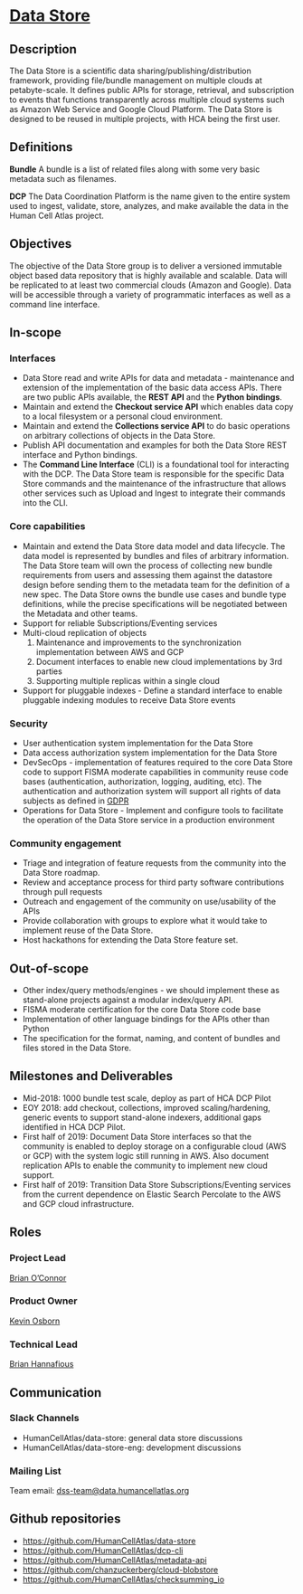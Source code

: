 
# [Data Store](mailto:dss-team@data.humancellatlas.org)


## Description
The Data Store is a scientific data sharing/publishing/distribution framework, providing file/bundle management on multiple clouds at petabyte-scale. It defines public APIs for storage, retrieval, and subscription to events that functions transparently across multiple cloud systems such as Amazon Web Service and Google Cloud Platform. The Data Store is designed to be reused in multiple projects, with HCA being the first user. 

## Definitions
**Bundle** A bundle is a list of related files along with some very basic metadata such as filenames.

**DCP** The Data Coordination Platform is the name given to the entire system used to ingest, validate, store, analyzes, and make available the data in the Human Cell Atlas project.

## Objectives
The objective of the Data Store group is to deliver a versioned immutable object based data repository that is highly available and scalable. Data will be replicated to at least two commercial clouds (Amazon and Google). Data will be accessible through a variety of programmatic interfaces as well as a command line interface. 

## In-scope

### Interfaces
* Data Store read and write APIs for data and metadata - maintenance and extension of the implementation of the basic data access APIs. There are two public APIs available, the **REST API** and the **Python bindings**.
* Maintain and extend the **Checkout service API** which enables data copy to a local filesystem or a personal cloud environment.
* Maintain and extend the **Collections service API** to do basic operations on arbitrary collections of objects in the Data Store.
* Publish API documentation and examples for both the Data Store REST interface and Python bindings.
* The **Command Line Interface** (CLI) is a foundational tool for interacting with the DCP. The Data Store team is responsible for the specific Data Store commands and the maintenance of the infrastructure that allows other services such as Upload and Ingest to integrate their commands into the CLI.

### Core capabilities
* Maintain and extend the Data Store data model and data lifecycle. The data model is represented by bundles and files of arbitrary information. The Data Store team will own the process of collecting new bundle requirements from users and assessing them against the datastore design before sending them to the metadata team for the definition of a new spec. The Data Store owns the bundle use cases and bundle type definitions, while the precise specifications will be negotiated between the Metadata and other teams.
* Support for reliable Subscriptions/Eventing services
* Multi-cloud replication of objects
   1. Maintenance and improvements to the synchronization implementation between AWS and GCP
   2. Document interfaces to enable new cloud implementations by 3rd parties 
   3. Supporting multiple replicas within a single cloud
* Support for pluggable indexes - Define a standard interface to enable pluggable indexing modules to receive Data Store events

### Security
* User authentication system implementation for the Data Store
* Data access authorization system implementation for the Data Store
* DevSecOps - implementation of features required to the core Data Store code to support FISMA moderate capabilities in community reuse code bases (authentication, authorization, logging, auditing, etc). The authentication and authorization system will support all rights of data subjects as defined in [GDPR](https://gdpr-info.eu/)
* Operations for Data Store - Implement and configure tools to facilitate the operation of the Data Store service in a production environment

### Community engagement
* Triage and integration of feature requests from the community into the Data Store roadmap. 
* Review and acceptance process for third party software contributions through pull requests
* Outreach and engagement of the community on use/usability of the APIs
* Provide collaboration with groups to explore what it would take to implement reuse of the Data Store.
* Host hackathons for extending the Data Store feature set. 

## Out-of-scope
* Other index/query methods/engines - we should implement these as stand-alone projects against a modular index/query API.
* FISMA moderate certification for the core Data Store code base
* Implementation of other language bindings for the APIs other than Python
* The specification for the format, naming, and content of bundles and files stored in the Data Store.

## Milestones and Deliverables
* Mid-2018: 1000 bundle test scale, deploy as part of HCA DCP Pilot
* EOY 2018: add checkout, collections, improved scaling/hardening, generic events to support stand-alone indexers, additional gaps identified in HCA DCP Pilot.
* First half of 2019: Document Data Store interfaces so that the community is enabled to deploy storage on a configurable cloud (AWS or GCP) with the system logic still running in AWS. Also document replication APIs to enable the community to implement new cloud support. 
* First half of 2019: Transition Data Store Subscriptions/Eventing services from the current dependence on Elastic Search Percolate to the AWS and GCP cloud infrastructure.

## Roles

### Project Lead 
[Brian O’Connor](mailto:brocono@ucsc.edu) 

### Product Owner 
[Kevin Osborn](mailto:kosborn2@ucsc.edu) 

### Technical Lead 
[Brian Hannafious](mailto:bhannafi@ucsc.edu) 

## Communication
### Slack Channels
* HumanCellAtlas/data-store: general data store discussions
* HumanCellAtlas/data-store-eng: development discussions

### Mailing List
Team email: dss-team@data.humancellatlas.org

## Github repositories
* https://github.com/HumanCellAtlas/data-store
* https://github.com/HumanCellAtlas/dcp-cli
* https://github.com/HumanCellAtlas/metadata-api
* https://github.com/chanzuckerberg/cloud-blobstore
* https://github.com/HumanCellAtlas/checksumming_io

